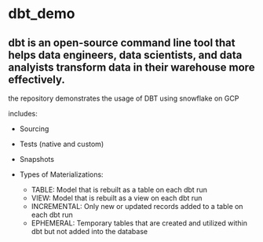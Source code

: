 # dbt_demo
## dbt is an open-source command line tool that helps data engineers, data scientists, and data analyists transform data in their warehouse more effectively.

the repository demonstrates the usage of DBT using snowflake on GCP

includes:
  - Sourcing
  - Tests (native and custom)
  - Snapshots
  - Types of Materializations: 
  
      - TABLE: Model that is rebuilt as a table on each dbt run 
      - VIEW: Model that is rebuilt as a view on each dbt run
      - INCREMENTAL: Only new or updated records added to a table on each dbt run 
      - EPHEMERAL: Temporary tables that are created and utilized within dbt but not added into the database  
